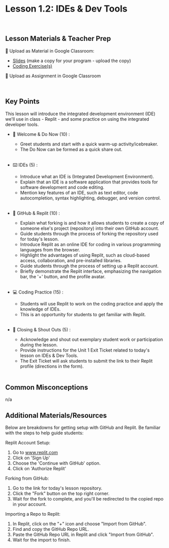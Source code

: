 # Lesson 1.2: IDEs & Dev Tools

<br>

## Lesson Materials & Teacher Prep

📖 Upload as Material in Google Classroom:
- [Slides](https://docs.google.com/presentation/d/1u1mCqYgPgWhPqo_wCKVP8qTSwbPy-gKiw7GkfZNVV8c/copy) (make a copy for your program - upload the copy)
- [Coding Exercise(s)](https://github.com/Nextech-Catapults/int-u1l2-student-exercises)

📝 Upload as Assignment in Google Classroom

<br>

## Key Points
This lesson will introduce the integrated development environment (IDE) we'll use in class - Replit - and some practice on using the integrated developer tools.


- 👋 Welcome & Do Now (10) : 
    - Greet students and start with a quick warm-up activity/icebreaker.
    - The Do Now can be formed as a quick share out.<br><br>

- ⌨️ IDEs (5) :
    - Introduce what an IDE is (Integrated Development Environment).
    - Explain that an IDE is a software application that provides tools for software development and code editing.
    - Mention key features of an IDE, such as text editor, code autocompletion, syntax highlighting, debugger, and version control.<br><br>

- 👾 GitHub & Replit (10) : 
    - Explain what forking is and how it allows students to create a copy of someone else's project (repository) into their own GitHub account.
    - Guide students through the process of forking the repository used for today's lesson.
    - Introduce Replit as an online IDE for coding in various programming languages from the browser.
    - Highlight the advantages of using Replit, such as cloud-based access, collaboration, and pre-installed libraries.
    - Guide students through the process of setting up a Replit account.
    - Briefly demonstrate the Replit interface, emphasizing the navigation bar, the '+' button, and the profile avatar.<br><br>

- 💻 Coding Practice (15) : 
    - Students will use Replit to work on the coding practice and apply the knowledge of IDEs.
    - This is an opportunity for students to get familiar with Replit.<br><br>

- 🎉 Closing & Shout Outs (5) :
    - Acknowledge and shout out exemplary student work or participation during the lesson.
    - Provide instructions for the Unit 1 Exit Ticket related to today's lesson on IDEs & Dev Tools.
    - The Exit Ticket will ask students to submit the link to their Replit profile (directions in the form).<br><br>


## Common Misconceptions
n/a

## Additional Materials/Resources

Below are breakdowns for getting setup with GitHub and Replit. Be familiar with the steps to help guide students:

Replit Account Setup:
1. Go to www.replit.com
2. Click on 'Sign Up'
3. Choose the 'Continue with GitHub' option.
4. Click on 'Authorize Replit'

Forking from GitHub:
1. Go to the link for today's lesson repository.
2. Click the "Fork" button on the top right corner.
3. Wait for the fork to complete, and you'll be redirected to the copied repo in your account.

Importing a Repo to Replit:
1. In Replit, click on the "+" icon and choose "Import from GitHub".
2. Find and copy the GitHub Repo URL.
3. Paste the GitHub Repo URL in Replit and click "Import from GitHub".
4. Wait for the import to finish.


